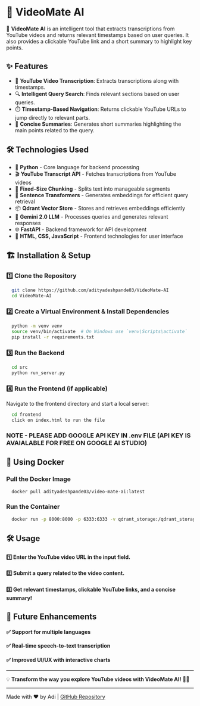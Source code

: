 # 🎥 VideoMate AI

🚀 **VideoMate AI** is an intelligent tool that extracts transcriptions from YouTube videos and returns relevant timestamps based on user queries. It also provides a clickable YouTube link and a short summary to highlight key points.

## ✨ Features
- 📌 **YouTube Video Transcription**: Extracts transcriptions along with timestamps.
- 🔍 **Intelligent Query Search**: Finds relevant sections based on user queries.
- ⏱️ **Timestamp-Based Navigation**: Returns clickable YouTube URLs to jump directly to relevant parts.
- 📝 **Concise Summaries**: Generates short summaries highlighting the main points related to the query.

## 🛠️ Technologies Used
- 🐍 **Python** - Core language for backend processing
- 🎬 **YouTube Transcript API** - Fetches transcriptions from YouTube videos
- 📏 **Fixed-Size Chunking** - Splits text into manageable segments
- 🧠 **Sentence Transformers** - Generates embeddings for efficient query retrieval
- 📦 **Qdrant Vector Store** - Stores and retrieves embeddings efficiently
- 🤖 **Gemini 2.0 LLM** - Processes queries and generates relevant responses
- 🌐 **FastAPI** - Backend framework for API development
- 🎨 **HTML, CSS, JavaScript** - Frontend technologies for user interface

## 🏗️ Installation & Setup

### 1️⃣ Clone the Repository
```bash
  git clone https://github.com/adityadeshpande03/VideoMate-AI
  cd VideoMate-AI
```

### 2️⃣ Create a Virtual Environment & Install Dependencies
```bash
  python -m venv venv
  source venv/bin/activate  # On Windows use `venv\Scripts\activate`
  pip install -r requirements.txt
```

### 3️⃣ Run the Backend
```bash
  cd src
  python run_server.py
```

### 4️⃣ Run the Frontend (if applicable)
Navigate to the frontend directory and start a local server:
```bash
  cd frontend
  click on index.html to run the file
```
### NOTE - PLEASE ADD GOOGLE API KEY IN .env FILE (API KEY IS AVAIALABLE FOR FREE ON GOOGLE AI STUDIO)

## 🐳 Using Docker

### Pull the Docker Image
```bash
  docker pull adityadeshpande03/video-mate-ai:latest
```

### Run the Container
```bash
  docker run -p 8000:8000 -p 6333:6333 -v qdrant_storage:/qdrant_storage adityadeshpande03/video-mate-ai:latest
```

## 🛠️ Usage
#### 1️⃣ Enter the YouTube video URL in the input field.
#### 2️⃣ Submit a query related to the video content.
#### 3️⃣ Get relevant timestamps, clickable YouTube links, and a concise summary!

## 🎯 Future Enhancements
#### ✅ Support for multiple languages
#### ✅ Real-time speech-to-text transcription
#### ✅ Improved UI/UX with interactive charts

---

💡 **Transform the way you explore YouTube videos with VideoMate AI!** 🎥🚀

---

Made with ❤️ by Adi | [GitHub Repository](https://github.com/adityadeshpande03/VideoMate-AI)

